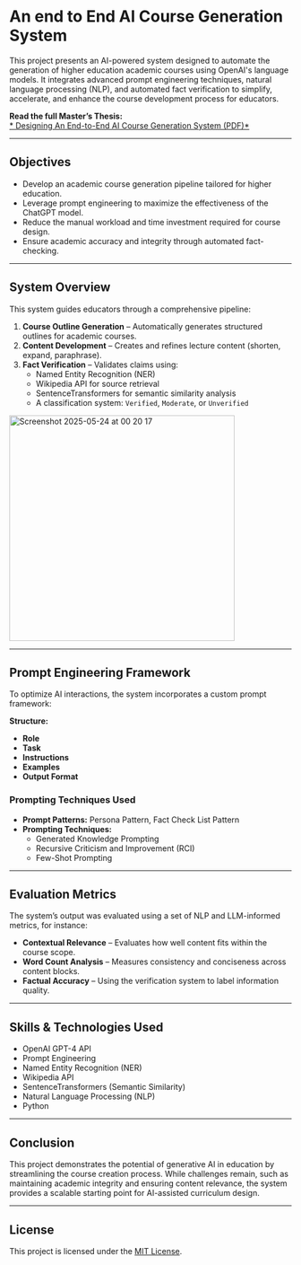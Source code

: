 #  An end to End AI Course Generation System

This project presents an AI-powered system designed to automate the generation of higher education academic courses using OpenAI's language models. It integrates advanced prompt engineering techniques, natural language processing (NLP), and automated fact verification to simplify, accelerate, and enhance the course development process for educators.

**Read the full Master’s Thesis:**  
[* Designing An End-to-End AI Course Generation System (PDF)*](https://drive.google.com/file/d/1ux6LOoFCKjYs1oqOs-W4lIZ5BBG2fd_-/view?usp=sharing)

---

##  Objectives

- Develop an academic course generation pipeline tailored for higher education.
- Leverage prompt engineering to maximize the effectiveness of the ChatGPT model.
- Reduce the manual workload and time investment required for course design.
- Ensure academic accuracy and integrity through automated fact-checking.

---

##  System Overview

This system guides educators through a comprehensive pipeline:

1. **Course Outline Generation** – Automatically generates structured outlines for academic courses.
2. **Content Development** – Creates and refines lecture content (shorten, expand, paraphrase).
3. **Fact Verification** – Validates claims using:
   - Named Entity Recognition (NER)
   - Wikipedia API for source retrieval
   - SentenceTransformers for semantic similarity analysis
   - A classification system: `Verified`, `Moderate`, or `Unverified`
     
<img width="402" alt="Screenshot 2025-05-24 at 00 20 17" src="https://github.com/user-attachments/assets/dfc59a43-cb45-4869-a41e-3798cbdbd867" />

---

##  Prompt Engineering Framework

To optimize AI interactions, the system incorporates a custom prompt framework:

**Structure:**
- **Role**
- **Task**
- **Instructions**
- **Examples**
- **Output Format**

### Prompting Techniques Used

- **Prompt Patterns:** Persona Pattern, Fact Check List Pattern
- **Prompting Techniques:** 
  - Generated Knowledge Prompting
  - Recursive Criticism and Improvement (RCI)
  - Few-Shot Prompting

---

##  Evaluation Metrics

The system’s output was evaluated using a set of NLP and LLM-informed metrics, for instance:

- **Contextual Relevance** – Evaluates how well content fits within the course scope.
- **Word Count Analysis** – Measures consistency and conciseness across content blocks.
- **Factual Accuracy** – Using the verification system to label information quality.

---

##  Skills & Technologies Used

- OpenAI GPT-4 API
- Prompt Engineering
- Named Entity Recognition (NER)
- Wikipedia API
- SentenceTransformers (Semantic Similarity)
- Natural Language Processing (NLP)
- Python

---

##  Conclusion

This project demonstrates the potential of generative AI in education by streamlining the course creation process. While challenges remain, such as maintaining academic integrity and ensuring content relevance, the system provides a scalable starting point for AI-assisted curriculum design.

---
##  License

This project is licensed under the [MIT License](LICENSE).
